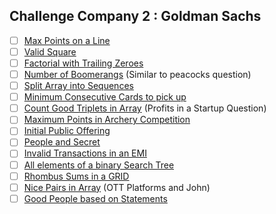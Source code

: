 ## Challenge Company 2 : Goldman Sachs
- [ ] [Max Points on a Line](https://leetcode.com/problems/max-points-on-a-line/)
- [ ] [Valid Square](https://leetcode.com/problems/valid-square/)
- [ ] [Factorial with Trailing Zeroes](https://leetcode.com/problems/factorial-trailing-zeroes/)
- [ ] [Number of Boomerangs](https://leetcode.com/problems/number-of-boomerangs/) (Similar to peacocks question)
- [ ] [Split Array into Sequences](https://leetcode.com/problems/split-array-into-consecutive-subsequences/)
- [ ] [Minimum Consecutive Cards to pick up](https://leetcode.com/problems/minimum-consecutive-cards-to-pick-up/)
- [ ] [Count Good Triplets in Array](https://leetcode.com/problems/count-good-triplets-in-an-array/) (Profits in a Startup Question)
- [ ] [Maximum Points in Archery Competition](https://leetcode.com/problems/maximum-points-in-an-archery-competition/)
- [ ] [Initial Public Offering](https://leetcode.com/problems/ipo/)
- [ ] [People and Secret](https://leetcode.com/problems/number-of-people-aware-of-a-secret/)
- [ ] [Invalid Transactions in an EMI](https://leetcode.com/problems/invalid-transactions/)
- [ ] [All elements of a binary Search Tree](https://leetcode.com/problems/all-elements-in-two-binary-search-trees/)
- [ ] [Rhombus Sums in a GRID](https://leetcode.com/problems/get-biggest-three-rhombus-sums-in-a-grid/)
- [ ] [Nice Pairs in Array](https://leetcode.com/problems/count-nice-pairs-in-an-array/) (OTT Platforms and John)
- [ ] [Good People based on Statements](https://leetcode.com/problems/maximum-good-people-based-on-statements/)
